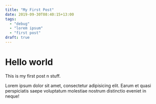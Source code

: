 ```yaml
---
title: "My First Post"
date: 2019-09-30T08:40:15+13:00
tags:
  - "debug"
  - "lorem ipsum"
  - "first post"
draft: true
---
```


# Hello world

This is my first post n stuff.

Lorem ipsum dolor sit amet, consectetur adipisicing elit. Earum et quasi perspiciatis saepe voluptatum molestiae nostrum distinctio eveniet in neque!
